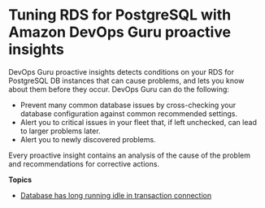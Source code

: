 # Tuning RDS for PostgreSQL with Amazon DevOps Guru proactive insights<a name="PostgreSQL.Tuning_proactive_insights"></a>

DevOps Guru proactive insights detects conditions on your RDS for PostgreSQL DB instances that can cause problems, and lets you know about them before they occur\. DevOps Guru can do the following:
+ Prevent many common database issues by cross\-checking your database configuration against common recommended settings\.
+ Alert you to critical issues in your fleet that, if left unchecked, can lead to larger problems later\.
+ Alert you to newly discovered problems\.

Every proactive insight contains an analysis of the cause of the problem and recommendations for corrective actions\.

**Topics**
+ [Database has long running idle in transaction connection](proactive-insights.idle-txn.md)